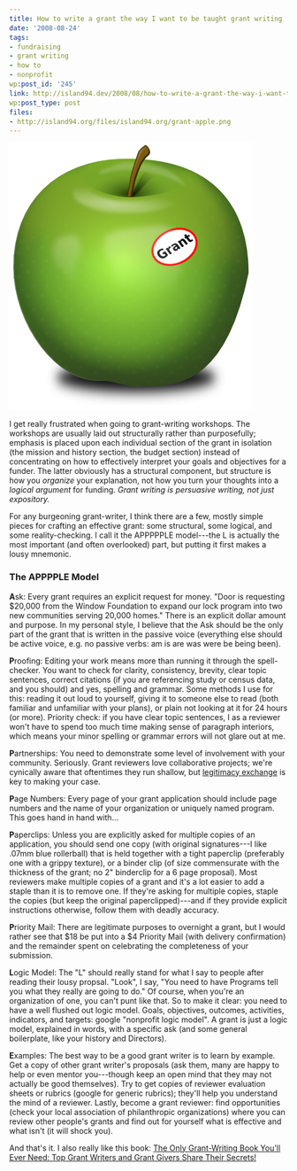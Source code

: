 ```yaml
---
title: How to write a grant the way I want to be taught grant writing
date: '2008-08-24'
tags:
- fundraising
- grant writing
- how to
- nonprofit
wp:post_id: '245'
link: http://island94.dev/2008/08/how-to-write-a-grant-the-way-i-want-to-be-taught-grant-writing/
wp:post_type: post
files:
- http://island94.org/files/island94.org/grant-apple.png
---
```


![Grant Apple](2008-08-24-How-to-write-a-grant-the-way-I-want-to-be-taught-grant-writing/grant-apple.png)

I get really frustrated when going to grant-writing workshops. The workshops are usually laid out structurally rather than purposefully; emphasis is placed upon each individual section of the grant in isolation (the mission and history section, the budget section) instead of concentrating on how to effectively interpret your goals and objectives for a funder. The latter obviously has a structural component, but structure is how you _organize_ your explanation, not how you turn your thoughts into a _logical argument_ for funding. _Grant writing is persuasive writing, not just expository._

For any burgeoning grant-writer, I think there are a few, mostly simple pieces for crafting an effective grant: some structural, some logical, and some reality-checking. I call it the APPPPPLE model---the L is actually the most important (and often overlooked) part, but putting it first makes a lousy mnemonic.

### The APPPPLE Model

**A**sk: Every grant requires an explicit request for money. "Door is requesting $20,000 from the Window Foundation to expand our lock program into two new communities serving 20,000 homes." There is an explicit dollar amount and purpose. In my personal style, I believe that the Ask should be the only part of the grant that is written in the passive voice (everything else should be active voice, e.g. no passive verbs: am is are was were be being been).

**P**roofing: Editing your work means more than running it through the spell-checker. You want to check for clarity, consistency, brevity, clear topic sentences, correct citations (if you are referencing study or census data, and you should) and yes, spelling and grammar. Some methods I use for this: reading it out loud to yourself, giving it to someone else to read (both familiar and unfamiliar with your plans), or plain not looking at it for 24 hours (or more). Priority check: if you have clear topic sentences, I as a reviewer won't have to spend too much time making sense of paragraph interiors, which means your minor spelling or grammar errors will not glare out at me.

**P**artnerships: You need to demonstrate some level of involvement with your community. Seriously. Grant reviewers love collaborative projects; we're cynically aware that oftentimes they run shallow, but [legitimacy exchange](http://island94.org/node/165) is key to making your case.

**P**age Numbers: Every page of your grant application should include page numbers and the name of your organization or uniquely named program. This goes hand in hand with...

**P**aperclips: Unless you are explicitly asked for multiple copies of an application, you should send one copy (with original signatures---I like .07mm blue rollerball) that is held together with a tight paperclip (preferably one with a grippy texture), or a binder clip (of size commensurate with the thickness of the grant; no 2" binderclip for a 6 page proposal). Most reviewers make multiple copies of a grant and it's a lot easier to add a staple than it is to remove one. If they're asking for multiple copies, staple the copies (but keep the original paperclipped)---and if they provide explicit instructions otherwise, follow them with deadly accuracy.

**P**riority Mail: There are legitimate purposes to overnight a grant, but I would rather see that $18 be put into a $4 Priority Mail (with delivery confirmation) and the remainder spent on celebrating the completeness of your submission.

**L**ogic Model: The "L" should really stand for what I say to people after reading their lousy propsal. "Look", I say, "You need to have Programs tell you what they really are going to do." Of course, when you're an organization of one, you can't punt like that. So to make it clear: you need to have a well flushed out logic model. Goals, objectives, outcomes, activities, indicators, and targets: google "nonprofit logic model". A grant is just a logic model, explained in words, with a specific ask (and some general boilerplate, like your history and Directors).

**E**xamples: The best way to be a good grant writer is to learn by example. Get a copy of other grant writer's proposals (ask them, many are happy to help or even mentor you---though keep an open mind that they may not actually be good themselves). Try to get copies of reviewer evaluation sheets or rubrics (google for generic rubrics); they'll help you understand the mind of a reviewer. Lastly, become a grant reviewer: find opportunities (check your local association of philanthropic organizations) where you can review other people's grants and find out for yourself what is effective and what isn't (it will shock you).

And that's it. I also really like this book: [The Only Grant-Writing Book You'll Ever Need: Top Grant Writers and Grant Givers Share Their Secrets!](http://www.amazon.com/Only-Grant-Writing-Book-Youll-Ever/dp/0786711752)